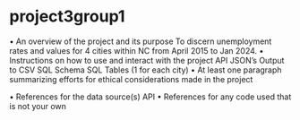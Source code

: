 # project3group1

•	An overview of the project and its purpose
To discern unemployment rates and values for 4 cities within NC from April 2015 to Jan 2024.
•	Instructions on how to use and interact with the project
API
JSON’s
Output to CSV
SQL Schema
SQL Tables (1 for each city)
•	At least one paragraph summarizing efforts for ethical considerations made in the project

•	References for the data source(s)
API
•	References for any code used that is not your own

